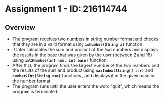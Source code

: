 # Assignment 1 - ID: 216114744

## Overview
   - The program receives two numbers in string number format and checks that they are in a valid format using **`isNumber(String a)`** function.  
   - It later calculates the sum and product of the two numbers and displays the results in the base that was given by the user (between 2 and 16) using **`int2Number(int num, int base)`**  function.  
   - After that, the program finds the largest number of the two numbers and the results of the sum and product using **`maxIndex(String[] arr)`** and **`number2Int(String num)`** functions , and displays it in the given base in the number format.  
   - The program runs until the user enters the word "quit", which means the program is terminated.
